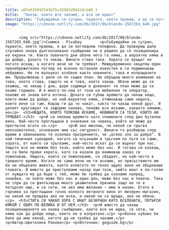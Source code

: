 ```yaml
---
title: a0fe635692543bf5c42965d96434cb06_t
mitle:  "Онези, които все чакаме, а все не идват"
description: "Събуждайки се сутрин, първото, което правиш, е да си погледнеш телефона. Да провериш дали случайно онова дългоочаквано съобщение не е решило да се позиционира на екрана ти. Както повечето дни обаче него го няма, а вероятно няма и да дойде, докато го чакаш. Винаги става така. Хората се връщат не когато искаш, а когато вече …"
image: "https://cdnone.netlify.com/db/2017/06/blonde-1567265_640.jpg"
---
```


          <img src="https://cdnone.netlify.com/db/2017/06/blonde-1567265_640.jpg"/>Снимка - Pixabay        <p>Събуждайки се сутрин, първото, което правиш, е да си погледнеш телефона. Да провериш дали случайно онова дългоочаквано съобщение не е решило да се позиционира на екрана ти. Както повечето дни обаче него го няма, а вероятно няма и да дойде, докато го чакаш. Винаги става така. Хората се връщат не когато искаш, а когато вече не ти трябват. Междувременно хвърляш един пренебрежителен поглед на всички останали известия и ги подминаваш небрежно. Не те вълнуват особено както новините, така и изпращачите им. Продължаваш с деня си по същия план. Не обръщаш много внимание на това, което става, защото не е това, което чакаш. Обаче може да се окажеш, че чакаш с дни, дори седмици и дневният ти план може да се окаже годишен. И е много по-лош от този на мобилния ти оператор, понеже не знаеш кога изтича. Докато си губиш времето да чакаш нещо, което може да дойде, но най-вероятно няма, отминаваш само нещата, които вече са там. Караш ги да те чакат, както ти чакаш някой друг. И целият кръговрат се заформя наново, понеже все искаме, каквото нямаме, но</p>  <h3>НЕЩАТА, КОИТО ТОЛКОВА ИСКАМЕ, НЕВИНАГИ СА ТЕЗИ, КОИТО НИ ТРЯБВАТ.</h3>  <p>И си пилееш времето като спомените след две бутилки вино. Най-често преглъщани в очакване на човека, който не може да преглътне егото си.</p>     <p>И ако мислиш, че някой си тръгва неоснователно, основание има със сигурност. Винаги го разбираш след време и обикновено те осенява прозрението, че „всяко зло за добро“. В най-типичния сценарий, когато се осъзнаем и тръгнем по пътя си сами, хората, от които си тръгваме, най-често искат да се върнат при нас. Защото все не можем без този, който може без нас. И тогава си казваш, че са били прави хората, като са казали да внимаваш какво си пожелаваш. Нещата, които си пожелаваме, се сбъдват, но най-често в грешното време. Когато не само вече не ги искаме, но присъствието им би ни объркало живота, както изпитото по техен адрес вино ни объркваше главата. И вместо да пристъпваме назад към този, чийто инат е по-голям от нуждата му да бъде с теб, може би трябва да скачаме напред, знаейки, че който може без нас и един ден, може без нас и повече. Така че спри да си фантазираш много уважителни причини защо не те е потърсил още, и се сети, че ако има желание – има и начин. Егото е горчиво за преглъщане точно колкото евтиното вино от мизерен магазин, но никой не прощава ако не иска, и никой не се връща, ако не обича.</p>  <h3>СТИГА СИ ЧАКАЛ ХОРА С ИНАТ БЕЗКРАЕН КАТО ВСЕЛЕНАТА, ПОТЪРСИ НЯКОЙ С ОБИЧ ПО-ВЕЛИКА И ОТ НЕЯ.</h3>  <p>И вместо да чакаш позиционирането на онова съобщение, което все не идва, се сети, че няма как да дойде нещо, което не е изпратено.</p> <p>Колко хубаво би било да има някой, когото да не трябва да чакаме.</p> <p>Автор:Цветелина Ракова</p> <p>Източник: goguide.bg</p>        